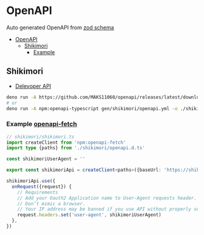 # OpenAPI

Auto generated OpenAPI from [zod schema](https://zod.dev/)

- [OpenAPI](#openapi)
  - [Shikimori](#shikimori)
    - [Example](#example-openapi-fetch)
<!--   - [Danbooru](#danbooru)
    - [Example](#example-openapi-fetch-1) -->

## Shikimori

- [Delevoper API](https://shikimori.one/api/doc)

```sh
deno run -A https://github.com/MAKS11060/openapi/releases/latest/download/shikimori.openapi.yml -o ./shikimori/openapi.d.ts
# or
deno run -A npm:openapi-typescript gen/shikimori/openapi.yml -o ./shikimori/openapi.d.ts
```

### Example [openapi-fetch](https://openapi-ts.dev/openapi-fetch/)

```ts
// shikimori/shikimori.ts
import createClient from 'npm:openapi-fetch'
import type {paths} from './shikimori/openapi.d.ts'

const shikimoriUserAgent = ''

export const shikimoriApi = createClient<paths>({baseUrl: 'https://shikimori.one'})

shikimoriApi.use({
  onRequest({request}) {
    // Requirements
    // Add your Oauth2 Application name to User-Agent requests header.
    // Don’t mimic a browser.
    // Your IP address may be banned if you use API without properly set User-Agent header.
    request.headers.set('user-agent', shikimoriUserAgent)
  },
})
```

<!-- ## Danbooru (TODO)

- [Api Wiki](https://danbooru.donmai.us/wiki_pages/help:api)
- [Danbooru Help](https://danbooru.donmai.us/wiki_pages/help:toc#dtext-developer_guide)

```sh
deno run -A https://github.com/MAKS11060/openapi/releases/latest/download/danbooru.openapi.yml -o ./danbooru/openapi.d.ts
# or
deno run -A npm:openapi-typescript gen/danbooru/openapi.yml -o ./danbooru/openapi.d.ts
```

### Example [openapi-fetch](https://openapi-ts.dev/openapi-fetch/)

```ts
// danbooru/danbooru.ts
import {encodeBase64} from 'jsr:@std/encoding/base64'
import createClient from 'npm:openapi-fetch'
import type {paths} from './danbooru/openapi.d.ts'

const login = ''
const apiKey = ''
const authorization = encodeBase64(`${login}:${apiKey}`)

export const danbooruApi = createClient<paths>({baseUrl: 'https://danbooru.donmai.us'})

// for authorized requests
danbooruApi.use({
  onRequest({request}) {
    request.headers.set('authorization', authorization)
  },
})
```
 -->